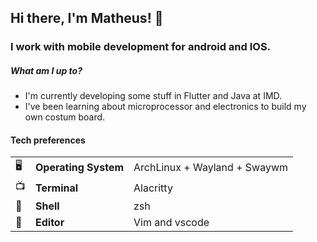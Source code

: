 ## Hi there, I'm Matheus! 👋







### I work with mobile development for android and IOS.
##### What am I up to?

- I'm currently developing some stuff in Flutter and Java at IMD.
- I've been learning about microprocessor and electronics to build my own costum board.
	
	
#### Tech preferences

| |                       |                                                           |
|-|-----------------------|-----------------------------------------------------------|
|🖥| **Operating System** | ArchLinux + Wayland + Swaywm                              |
|📺| **Terminal**         | Alacritty                                                 |
|🐚| **Shell**            | zsh	                                                      |
|📝| **Editor**           | Vim and vscode                                            | 



<!--
**olivermatheuxs/olivermatheuxs** is a ✨ _special_ ✨ repository because its `README.md` (this file) appears on your GitHub profile.

Here are some ideas to get you started:

- 🔭 I’m currently working on ...
- 🌱 I’m currently learning ...
- 👯 I’m looking to collaborate on ...
- 🤔 I’m looking for help with ...
- 💬 Ask me about ...
- 📫 How to reach me: ...
- 😄 Pronouns: ...
- ⚡ Fun fact: ...
-->
